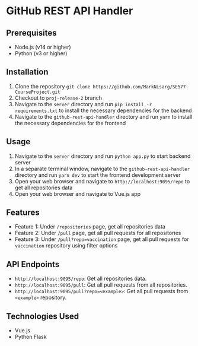 # GitHub REST API Handler

## Prerequisites

* Node.js (v14 or higher)
* Python (v3 or higher)

## Installation

1. Clone the repository `git clone https://github.com/MarkNisarg/SE577-CourseProject.git`
2. Checkout to `proj-release-2` branch
3. Navigate to the `server` directory and run `pip install -r requirements.txt` to install the necessary dependencies for the backend
4. Navigate to the `github-rest-api-handler` directory and run `yarn` to install the necessary dependencies for the frontend

## Usage

1. Navigate to the `server` directory and run `python app.py` to start backend server
2. In a separate terminal window, navigate to the `github-rest-api-handler` directory and run `yarn dev` to start the frontend development server
3. Open your web browser and navigate to `http://localhost:9095/repo` to get all repositories data
4. Open your web browser and navigate to Vue.js app

## Features

* Feature 1: Under `/repositories` page, get all repositories data
* Feature 2: Under `/pull` page, get all pull requests for all repositories
* Feature 3: Under `/pull?repo=vaccination` page, get all pull requests for `vaccination` repository using filter options

## API Endpoints

* `http://localhost:9095/repo`: Get all repositories data.
* `http://localhost:9095/pull`: Get all pull requests from all repositories.
* `http://localhost:9095/pull?repo=<example>`: Get all pull requests from `<example>` repository.

## Technologies Used

* Vue.js
* Python Flask
